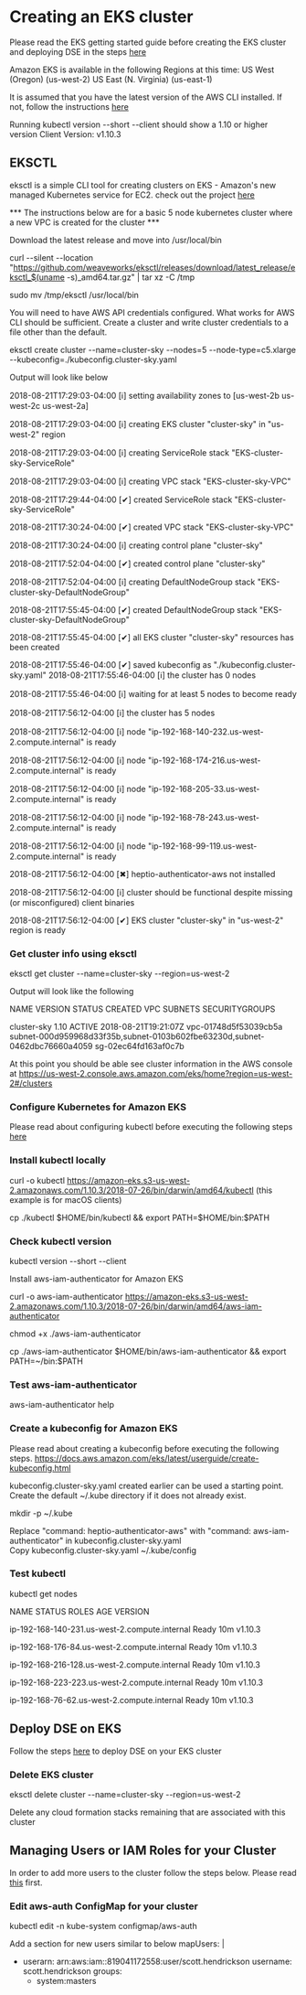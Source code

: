 # Creating an EKS cluster

Please read the EKS getting started guide before creating the EKS cluster and deploying DSE in the steps [here](https://docs.aws.amazon.com/eks/latest/userguide/getting-started.html)

Amazon EKS is available in the following Regions at this time:
US West (Oregon) (us-west-2)
US East (N. Virginia) (us-east-1)

It is assumed that you have the latest version of the AWS CLI installed. If not, follow the instructions [here]( https://docs.aws.amazon.com/cli/latest/userguide/awscli-install-bundle.html)

Running kubectl version --short --client should show a 1.10 or higher version
Client Version: v1.10.3

## EKSCTL
eksctl is a simple CLI tool for creating clusters on EKS - Amazon's new managed Kubernetes service for EC2. check out the project [here](https://github.com/weaveworks/eksctl)

*** The instructions below are for a basic 5 node kubernetes cluster where a new VPC is created for the cluster ***

Download the latest release and move into /usr/local/bin

curl --silent --location "https://github.com/weaveworks/eksctl/releases/download/latest_release/eksctl_$(uname -s)_amd64.tar.gz" | tar xz -C /tmp

sudo mv /tmp/eksctl /usr/local/bin

You will need to have AWS API credentials configured. What works for AWS CLI should be sufficient.
Create a cluster and write cluster credentials to a file other than the default.

eksctl create cluster --name=cluster-sky --nodes=5 --node-type=c5.xlarge --kubeconfig=./kubeconfig.cluster-sky.yaml

Output will look like below

2018-08-21T17:29:03-04:00 [ℹ]  setting availability zones to [us-west-2b us-west-2c us-west-2a]

2018-08-21T17:29:03-04:00 [ℹ]  creating EKS cluster "cluster-sky" in "us-west-2" region

2018-08-21T17:29:03-04:00 [ℹ]  creating ServiceRole stack "EKS-cluster-sky-ServiceRole"

2018-08-21T17:29:03-04:00 [ℹ]  creating VPC stack "EKS-cluster-sky-VPC"

2018-08-21T17:29:44-04:00 [✔]  created ServiceRole stack "EKS-cluster-sky-ServiceRole"

2018-08-21T17:30:24-04:00 [✔]  created VPC stack "EKS-cluster-sky-VPC"

2018-08-21T17:30:24-04:00 [ℹ]  creating control plane "cluster-sky"

2018-08-21T17:52:04-04:00 [✔]  created control plane "cluster-sky"

2018-08-21T17:52:04-04:00 [ℹ]  creating DefaultNodeGroup stack "EKS-cluster-sky-DefaultNodeGroup"

2018-08-21T17:55:45-04:00 [✔]  created DefaultNodeGroup stack "EKS-cluster-sky-DefaultNodeGroup"

2018-08-21T17:55:45-04:00 [✔]  all EKS cluster "cluster-sky" resources has been created

2018-08-21T17:55:46-04:00 [✔]  saved kubeconfig as "./kubeconfig.cluster-sky.yaml"
2018-08-21T17:55:46-04:00 [ℹ]  the cluster has 0 nodes

2018-08-21T17:55:46-04:00 [ℹ]  waiting for at least 5 nodes to become ready

2018-08-21T17:56:12-04:00 [ℹ]  the cluster has 5 nodes

2018-08-21T17:56:12-04:00 [ℹ]  node "ip-192-168-140-232.us-west-2.compute.internal" is ready

2018-08-21T17:56:12-04:00 [ℹ]  node "ip-192-168-174-216.us-west-2.compute.internal" is ready

2018-08-21T17:56:12-04:00 [ℹ]  node "ip-192-168-205-33.us-west-2.compute.internal" is ready

2018-08-21T17:56:12-04:00 [ℹ]  node "ip-192-168-78-243.us-west-2.compute.internal" is ready

2018-08-21T17:56:12-04:00 [ℹ]  node "ip-192-168-99-119.us-west-2.compute.internal" is ready

2018-08-21T17:56:12-04:00 [✖]  heptio-authenticator-aws not installed

2018-08-21T17:56:12-04:00 [ℹ]  cluster should be functional despite missing (or misconfigured) client binaries

2018-08-21T17:56:12-04:00 [✔]  EKS cluster "cluster-sky" in "us-west-2" region is ready



### Get cluster info using eksctl
eksctl get cluster --name=cluster-sky  --region=us-west-2

Output will look like the following

NAME		VERSION	STATUS	CREATED			VPC			SUBNETS						SECURITYGROUPS

cluster-sky	1.10	ACTIVE	2018-08-21T19:21:07Z	vpc-01748d5f53039cb5a	subnet-000d959968d33f35b,subnet-0103b602fbe63230d,subnet-0462dbc76660a4059	sg-02ec64fd163af0c7b


At this point you should be able see cluster information in the AWS console at https://us-west-2.console.aws.amazon.com/eks/home?region=us-west-2#/clusters




### Configure Kubernetes for Amazon EKS
Please read about configuring kubectl before executing the following steps [here](https://docs.aws.amazon.com/eks/latest/userguide/configure-kubectl.html)

### Install kubectl locally
curl -o kubectl https://amazon-eks.s3-us-west-2.amazonaws.com/1.10.3/2018-07-26/bin/darwin/amd64/kubectl (this example is for macOS clients)

cp ./kubectl $HOME/bin/kubectl && export PATH=$HOME/bin:$PATH

### Check kubectl version
kubectl version --short --client

Install aws-iam-authenticator for Amazon EKS

curl -o aws-iam-authenticator https://amazon-eks.s3-us-west-2.amazonaws.com/1.10.3/2018-07-26/bin/darwin/amd64/aws-iam-authenticator

chmod +x ./aws-iam-authenticator

cp ./aws-iam-authenticator $HOME/bin/aws-iam-authenticator && export PATH=~/bin:$PATH


### Test aws-iam-authenticator
aws-iam-authenticator help

### Create a kubeconfig for Amazon EKS
Please read about creating a kubeconfig before executing the following steps. https://docs.aws.amazon.com/eks/latest/userguide/create-kubeconfig.html

kubeconfig.cluster-sky.yaml created earlier can be used a starting point.
Create the default ~/.kube directory if it does not already exist.

mkdir -p ~/.kube

Replace "command: heptio-authenticator-aws" with  "command: aws-iam-authenticator" in kubeconfig.cluster-sky.yaml        
Copy kubeconfig.cluster-sky.yaml ~/.kube/config

### Test kubectl
kubectl get nodes

NAME                                            STATUS    ROLES     AGE       VERSION

ip-192-168-140-231.us-west-2.compute.internal   Ready     <none>    10m       v1.10.3
  
ip-192-168-176-84.us-west-2.compute.internal    Ready     <none>    10m       v1.10.3
  
ip-192-168-216-128.us-west-2.compute.internal   Ready     <none>    10m       v1.10.3
  
ip-192-168-223-223.us-west-2.compute.internal   Ready     <none>    10m       v1.10.3
  
ip-192-168-76-62.us-west-2.compute.internal     Ready     <none>    10m       v1.10.3
  

## Deploy DSE on EKS

Follow the steps [here](https://github.com/scotthds/dse-eks/blob/master/README.md) to deploy DSE on your EKS cluster


### Delete EKS cluster
eksctl delete cluster --name=cluster-sky  --region=us-west-2

Delete any cloud formation stacks remaining that are associated with this cluster



## Managing Users or IAM Roles for your Cluster
In order to add more users to the cluster follow the steps below. Please read [this](https://docs.aws.amazon.com/eks/latest/userguide/add-user-role.html) first.


### Edit aws-auth ConfigMap for your cluster
kubectl edit -n kube-system configmap/aws-auth

Add a section for new users similar to below
mapUsers: |
  - userarn: arn:aws:iam::819041172558:user/scott.hendrickson
    username: scott.hendrickson
    groups:
      - system:masters
